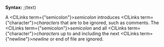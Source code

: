  



**Syntax:** ;⟨text⟩ 



A <ClLinks  term={"semicolon"}><i>semicolon</i></ClLinks> introduces <ClLinks  term={"character"}><i>characters</i></ClLinks> that are to be ignored, such as comments. The <ClLinks  term={"semicolon"}><i>semicolon</i></ClLinks> and all <ClLinks  term={"character"}><i>characters</i></ClLinks> up to and including the next <ClLinks  term={"newline"}><i>newline</i></ClLinks> or end of file are ignored. 




